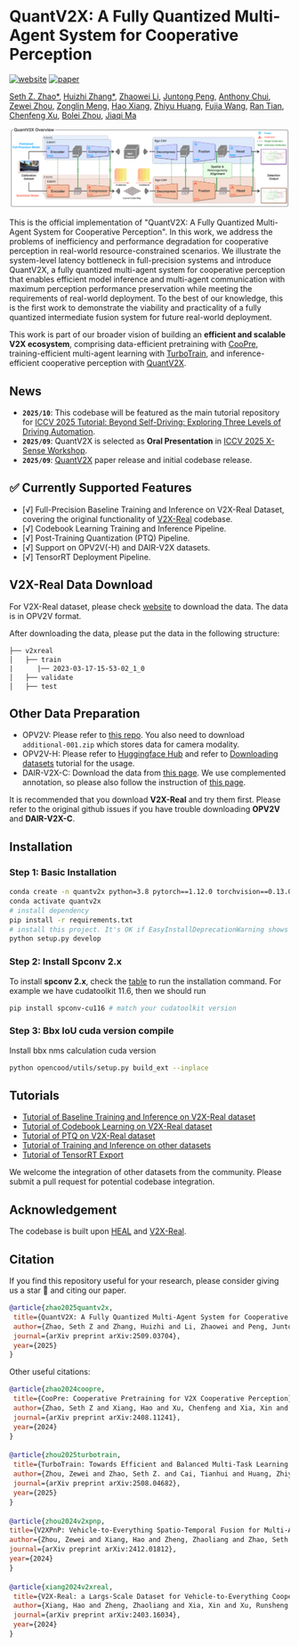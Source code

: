 # QuantV2X: A Fully Quantized Multi-Agent System for Cooperative Perception
[![website](https://img.shields.io/badge/Website-Explore%20Now-blueviolet?style=flat&logo=google-chrome)](https://quantv2x.github.io/QuantV2X/)
[![paper](https://img.shields.io/badge/arXiv-Paper-<COLOR>.svg)](http://arxiv.org/abs/2509.03704)

[Seth Z. Zhao*](https://sethzhao506.github.io/), [Huizhi Zhang*](https://zhang-huizhi.github.io/), [Zhaowei Li](https://www.linkedin.com/in/zhaowei-li-892480/), [Juntong Peng](https://juntongpeng.github.io/), [Anthony Chui](https://www.linkedin.com/in/anthony-chui-499b31274/), [Zewei Zhou](https://zewei-zhou.github.io/), [Zonglin Meng](https://scholar.google.com/citations?user=rlKJHMcAAAAJ&hl=zh-CN), [Hao Xiang](https://scholar.google.com/citations?user=04j4RzkAAAAJ&hl=en), [Zhiyu Huang](https://mczhi.github.io/), [Fujia Wang](https://www.linkedin.com/in/fujiawang/), [Ran Tian](https://thomasrantian.github.io/), [Chenfeng Xu](https://www.chenfengx.com/), [Bolei Zhou](https://boleizhou.github.io/), [Jiaqi Ma](https://mobility-lab.seas.ucla.edu/about/)

![teaser](assets/quantv2x_teaser.png)

This is the official implementation of "QuantV2X: A Fully Quantized Multi-Agent System for Cooperative Perception". In this work, we address the problems of inefficiency and performance degradation for cooperative perception in real-world resource-constrained scenarios. We illustrate the system-level latency bottleneck in full-precision systems and introduce QuantV2X, a fully quantized multi-agent system for cooperative perception that enables efficient model inference and multi-agent communication with maximum perception performance preservation while meeting the requirements of real-world deployment. To the best of our knowledge, this is the first work to demonstrate the viability and practicality of a fully quantized intermediate fusion system for future real-world deployment.

This work is part of our broader vision of building an __efficient and scalable V2X ecosystem__, comprising data-efficient pretraining with [CooPre](https://arxiv.org/pdf/2408.11241), training-efficient multi-agent learning with [TurboTrain](https://arxiv.org/pdf/2508.04682), and inference-efficient cooperative perception with [QuantV2X](http://arxiv.org/abs/2509.03704).


## News
- **`2025/10`**: This codebase will be featured as the main tutorial repository for [ICCV 2025 Tutorial: Beyond Self-Driving: Exploring Three Levels of Driving Automation](https://drivex-tutorial.github.io/).
- **`2025/09`**: QuantV2X is selected as **Oral Presentation** in [ICCV 2025 X-Sense Workshop](https://x-sense-ego-exo.github.io/index.html).
- **`2025/09`**: [QuantV2X](http://arxiv.org/abs/2509.03704) paper release and initial codebase release.

## ✅ Currently Supported Features
- [√] Full-Precision Baseline Training and Inference on V2X-Real Dataset, covering the original functionality of [V2X-Real](https://github.com/ucla-mobility/V2X-Real) codebase.
- [√] Codebook Learning Training and Inference Pipeline.
- [√] Post-Training Quantization (PTQ) Pipeline.
- [√] Support on OPV2V(-H) and DAIR-V2X datasets.
- [√] TensorRT Deployment Pipeline.

## V2X-Real Data Download

For V2X-Real dataset, please check [website](https://mobility-lab.seas.ucla.edu/v2x-real/) to download the data. The data is in OPV2V format. 

After downloading the data, please put the data in the following structure:
```shell
├── v2xreal
│   ├── train
|      |── 2023-03-17-15-53-02_1_0
│   ├── validate
│   ├── test
```

## Other Data Preparation
- OPV2V: Please refer to [this repo](https://github.com/DerrickXuNu/OpenCOOD). You also need to download `additional-001.zip` which stores data for camera modality.
- OPV2V-H: Please refer to [Huggingface Hub](https://huggingface.co/datasets/yifanlu/OPV2V-H) and refer to [Downloading datasets](https://huggingface.co/docs/hub/datasets-downloading) tutorial for the usage.
- DAIR-V2X-C: Download the data from [this page](https://thudair.baai.ac.cn/index). We use complemented annotation, so please also follow the instruction of [this page](https://siheng-chen.github.io/dataset/dair-v2x-c-complemented/). 

It is recommended that you download **V2X-Real** and try them first. Please refer to the original github issues if you have trouble downloading **OPV2V** and **DAIR-V2X-C**.

## Installation

### Step 1: Basic Installation

```bash
conda create -n quantv2x python=3.8 pytorch==1.12.0 torchvision==0.13.0 torchaudio==0.12.0 cudatoolkit=11.6 -c pytorch -c conda-forge
conda activate quantv2x
# install dependency
pip install -r requirements.txt
# install this project. It's OK if EasyInstallDeprecationWarning shows up.
python setup.py develop
```

### Step 2: Install Spconv 2.x

To install **spconv 2.x**, check the [table](https://github.com/traveller59/spconv#spconv-spatially-sparse-convolution-library) to run the installation command. For example we have cudatoolkit 11.6, then we should run

```bash
pip install spconv-cu116 # match your cudatoolkit version
```

### Step 3: Bbx IoU cuda version compile

Install bbx nms calculation cuda version

```bash
python opencood/utils/setup.py build_ext --inplace
```

## Tutorials
- [Tutorial of Baseline Training and Inference on V2X-Real dataset](docs/Tutorial_V2X-Real_Baseline.md)
- [Tutorial of Codebook Learning on V2X-Real dataset](docs/Tutorial_V2X-Real_Codebook.md)
- [Tutorial of PTQ on V2X-Real dataset](docs/Tutorial_V2X-Real_PTQ.md)
- [Tutorial of Training and Inference on other datasets](docs/Tutorial_Other_Datasets.md)
- [Tutorial of TensorRT Export](docs/Tutorial_Tensorrt_Export.md)

We welcome the integration of other datasets from the community. Please submit a pull request for potential codebase integration.

## Acknowledgement
The codebase is built upon [HEAL](https://github.com/yifanlu0227/HEAL) and [V2X-Real](https://github.com/ucla-mobility/V2X-Real).

## Citation
If you find this repository useful for your research, please consider giving us a star 🌟 and citing our paper.
 ```bibtex
@article{zhao2025quantv2x,
  title={QuantV2X: A Fully Quantized Multi-Agent System for Cooperative Perception},
  author={Zhao, Seth Z and Zhang, Huizhi and Li, Zhaowei and Peng, Juntong and Chui, Anthony and Zhou, Zewei and Meng, Zonglin and Xiang, Hao and Huang, Zhiyu and Wang, Fujia and others},
  journal={arXiv preprint arXiv:2509.03704},
  year={2025}
}
```

Other useful citations:
 ```bibtex
@article{zhao2024coopre,
  title={CooPre: Cooperative Pretraining for V2X Cooperative Perception},
  author={Zhao, Seth Z and Xiang, Hao and Xu, Chenfeng and Xia, Xin and Zhou, Bolei and Ma, Jiaqi},
  journal={arXiv preprint arXiv:2408.11241},
  year={2024}
}

@article{zhou2025turbotrain,
  title={TurboTrain: Towards Efficient and Balanced Multi-Task Learning for Multi-Agent Perception and Prediction},
  author={Zhou, Zewei and Zhao, Seth Z. and Cai, Tianhui and Huang, Zhiyu and Zhou, Bolei and Ma, Jiaqi},
  journal={arXiv preprint arXiv:2508.04682},
  year={2025}
}

@article{zhou2024v2xpnp,
 title={V2XPnP: Vehicle-to-Everything Spatio-Temporal Fusion for Multi-Agent Perception and Prediction},
 author={Zhou, Zewei and Xiang, Hao and Zheng, Zhaoliang and Zhao, Seth Z. and Lei, Mingyue and Zhang, Yun and Cai, Tianhui and Liu, Xinyi and Liu, Johnson and Bajji, Maheswari and Xia, Xin and Huang, Zhiyu and Zhou, Bolei and Ma, Jiaqi},
 journal={arXiv preprint arXiv:2412.01812},
 year={2024}
}

@article{xiang2024v2xreal,
  title={V2X-Real: a Largs-Scale Dataset for Vehicle-to-Everything Cooperative Perception},
  author={Xiang, Hao and Zheng, Zhaoliang and Xia, Xin and Xu, Runsheng and Gao, Letian and Zhou, Zewei and Han, Xu and Ji, Xinkai and Li, Mingxi and Meng, Zonglin and others},
  journal={arXiv preprint arXiv:2403.16034},
  year={2024}
}
```
